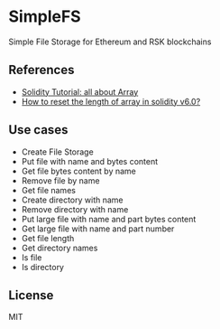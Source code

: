 # SimpleFS

Simple File Storage for Ethereum and RSK blockchains

## References

- [Solidity Tutorial: all about Array](https://medium.com/@jeancvllr/solidity-tutorial-all-about-array-efdff4613694)
- [How to reset the length of array in solidity v6.0?](https://ethereum.stackexchange.com/questions/80743/how-to-reset-the-length-of-array-in-solidity-v6-0)

## Use cases

- Create File Storage
- Put file with name and bytes content
- Get file bytes content by name
- Remove file by name
- Get file names
- Create directory with name
- Remove directory with name
- Put large file with name and part bytes content
- Get large file with name and part number
- Get file length
- Get directory names
- Is file
- Is directory



## License

MIT
